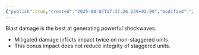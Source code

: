 ```yaml
---
{"publish":true,"created":"2025-08-07T17:37:26.229+02:00","modified":"2025-08-07T18:41:46.977+02:00","cssclasses":""}
---
```


Blast damage is the best at generating powerful shockwaves. 
- Mitigated damage inflicts impact twice on non-staggered units.
- This bonus impact does not reduce integrity of staggered units.